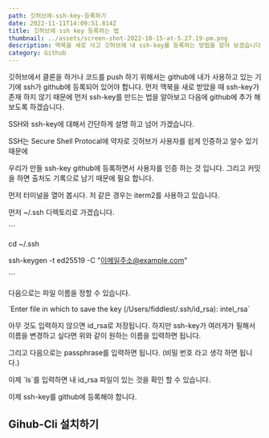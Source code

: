 ```yaml
---
path: 깃허브에-ssh-key-등록하기
date: 2022-11-11T14:09:51.814Z
title: 깃허브에 ssh key 등록하는 법
thumbnail: ../assets/screen-shot-2022-10-15-at-5.27.19-pm.png
description: 맥북을 새로 사고 깃허브에 내 ssh-key를 등록하는 방법을 알아 보겠습니다.
category: Github
---
```

깃허브에서 클론을 하거나 코드를 push 하기 위해서는 github에 내가 사용하고 있는 기기에 ssh가 github에 등록되어 있어야 합니다. 먼저 맥북을 새로 받았을 때 ssh-key가 존재 하지 않기 때문에 먼저 ssh-key를 만드는 법을 알아보고 다음에 github에 추가 해보도록 하겠습니다. 

SSH와 ssh-key에 대해서 간단하게 설명 하고 넘어 가겠습니다.

SSH는 Secure Shell Protocal에 약자로 깃허브가 사용자를 쉽게 인증하고 알수 있기 때문에 

우리가 만들 ssh-key github에 등록하면서 사용자를 인증 하는 것 입니다. 그리고 커밋을 하면 출처도 기록으로 남기 때문에 필요 합니다.



먼저 터미널을 열어 봅시다. 저 같은 경우는 iterm2를 사용하고 있습니다.

먼저 ~/.ssh 디렉토리로 가겠습니다.

\`\``

cd ~/.ssh

ssh-keygen -t ed25519 -C "이메일주소@example.com"

\`\``

다음으로는 파일 이름을 정할 수 있습니다.

\`Enter file in which to save the key (/Users/fiddlest/.ssh/id_rsa): intel_rsa\`

아무 것도 입력하지 않으면 id_rsa로 저장됩니다. 하지만 ssh-key가 여러게가 필해서 이름을 변경하고 싶다면 위와 같이 원하는 이름을 입력하면 됩니다.

그리고 다음으로는 passphrase를 입력하면 됩니다. (비밀 번호 라고 생각 하면 됩니다.)

이제 \`ls\`를 입력하면 내 id_rsa 파일이 있는 것을 확인 할 수 있습니다.

이제 ssh-key를 github에 등록해야 합니다.



## Gihub-Cli 설치하기